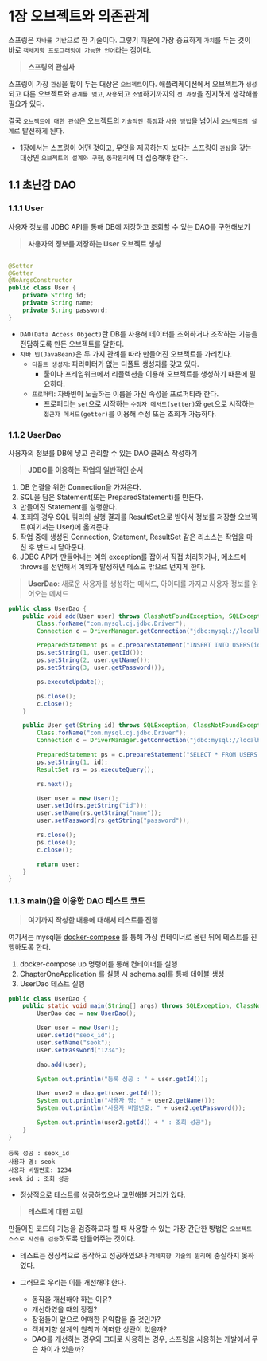 # 1장 오브젝트와 의존관계

스프링은 `자바를 기반`으로 한 기술이다. 그렇기 때문에 가장 중요하게 `가치`를 두는 것이 바로 `객체지향 프로그래밍이 가능한 언어`라는 점이다.

> **스프링의 관심사**

스프링이 가장 `관심`을 많이 두는 대상은 `오브젝트`이다. 애플리케이션에서 오브젝트가 `생성`되고 다른 오브젝트와 `관계를 맺고`, `사용`되고 `소멸`하기까지의 `전 과정`을 진지하게 생각해볼 필요가 있다.

결국 `오브젝트에 대한 관심`은 오브젝트의 `기술적인 특징`과 `사용 방법`을 넘어서 `오브젝트의 설계`로 발전하게 된다.

* 1장에서는 스프링이 어떤 것이고, 무엇을 제공하는지 보다는 스프링이 `관심`을 갖는 대상인 `오브젝트의 설계와 구현`, `동작원리`에 더 집중해야 한다.

## 1.1 초난감 DAO

### 1.1.1 User

사용자 정보를 JDBC API를 통해 DB에 저장하고 조회할 수 있는 DAO를 구현해보기

> **사용자의 정보를 저장하는 User 오브젝트 생성**

```java

@Setter
@Getter
@NoArgsConstructor
public class User {
    private String id;
    private String name;
    private String password;
}
```

* `DAO(Data Access Object)`란 DB를 사용해 데이터를 조회하거나 조작하는 기능을 전담하도록 만든 오브젝트를 말한다.
* `자바 빈(JavaBean)`은 두 가지 관례를 따라 만들어진 오브젝트를 가리킨다.
    * `디폴트 생성자`: 파라미터가 없는 디폴트 생성자를 갖고 있다.
        * 툴이나 프레임워크에서 리플렉션을 이용해 오브젝트를 생성하기 때문에 필요하다.
    * `프로퍼티`: 자바빈이 노출하는 이름을 가진 속성을 프로퍼티라 한다.
        * 프로퍼티는 `set`으로 시작하는 `수정자 메서드(setter)`와 `get`으로 시작하는 `접근자 메서드(getter)`를 이용해 수정 또는 조회가 가능하다.

### 1.1.2 UserDao

사용자의 정보를 DB에 넣고 관리할 수 있는 DAO 클래스 작성하기

> **JDBC를 이용하는 작업의 일반적인 순서**

1. DB 연결을 위한 Connection을 가져온다.
2. SQL을 담은 Statement(또는 PreparedStatement)를 만든다.
3. 만들어진 Statement를 실행한다.
4. 조회의 경우 SQL 쿼리의 실행 결괴를 ResultSet으로 받아서 정보를 저장할 오브젝트(여기서는 User)에 옮겨준다.
5. 작업 중에 생성된 Connection, Statement, ResultSet 같은 리소스는 작업을 마친 후 반드시 닫아준다.
6. JDBC API가 만들어내는 예외 exception를 잡아서 직접 처리하거나, 메소드에 throws를 선언해서 예외가 발생하면 메소드 밖으로 던지게 한다.

> **UserDao**: 새로운 사용자를 생성하는 메서드, 아이디를 가지고 사용자 정보를 읽어오는 메서드

```java
public class UserDao {
    public void add(User user) throws ClassNotFoundException, SQLException {
        Class.forName("com.mysql.cj.jdbc.Driver");
        Connection c = DriverManager.getConnection("jdbc:mysql://localhost:3309/user-db", "root", "1234");

        PreparedStatement ps = c.prepareStatement("INSERT INTO USERS(id, name, password) values (?, ?, ?)");
        ps.setString(1, user.getId());
        ps.setString(2, user.getName());
        ps.setString(3, user.getPassword());

        ps.executeUpdate();

        ps.close();
        c.close();
    }

    public User get(String id) throws SQLException, ClassNotFoundException {
        Class.forName("com.mysql.cj.jdbc.Driver");
        Connection c = DriverManager.getConnection("jdbc:mysql://localhost:3309/user-db", "root", "1234");

        PreparedStatement ps = c.prepareStatement("SELECT * FROM USERS WHERE id = ?");
        ps.setString(1, id);
        ResultSet rs = ps.executeQuery();

        rs.next();

        User user = new User();
        user.setId(rs.getString("id"));
        user.setName(rs.getString("name"));
        user.setPassword(rs.getString("password"));

        rs.close();
        ps.close();
        c.close();

        return user;
    }
}
```

### 1.1.3 main()을 이용한 DAO 테스트 코드

> **여기까지 작성한 내용에 대해서 테스트를 진행**

여기서는 mysql을 [docker-compose](src/main/resources/docker-compose.yml) 를 통해 가상 컨테이너로 올린 뒤에 테스트를 진행하도록 한다.

1. docker-compose up 명령어를 통해 컨테이너를 실행
2. ChapterOneApplication 를 실행 시 schema.sql를 통해 테이블 생성
3. UserDao 테스트 실행

```java
public class UserDao {
    public static void main(String[] args) throws SQLException, ClassNotFoundException {
        UserDao dao = new UserDao();

        User user = new User();
        user.setId("seok_id");
        user.setName("seok");
        user.setPassword("1234");

        dao.add(user);

        System.out.println("등록 성공 : " + user.getId());

        User user2 = dao.get(user.getId());
        System.out.println("사용자 명: " + user2.getName());
        System.out.println("사용자 비밀번호: " + user2.getPassword());

        System.out.println(user2.getId() + " : 조회 성공");
    }
}
```

```text
등록 성공 : seok_id
사용자 명: seok
사용자 비밀번호: 1234
seok_id : 조회 성공
```

* 정상적으로 테스트를 성공하였으나 고민해볼 거리가 있다.

> **테스트에 대한 고민**

만들어진 코드의 기능을 검증하고자 할 때 사용할 수 있는 가장 간단한 방법은 `오브젝트 스스로 자신을 검증`하도록 만들어주는 것이다.

- 테스트는 정상적으로 동작하고 성공하였으나 `객체지향 기술의 원리`에 충실하지 못하였다.

- 그러므로 우리는 이를 개선해야 한다.
    - 동작을 개선해야 하는 이유?
    - 개선하였을 때의 장점?
    - 장점들이 앞으로 어떠한 유익함을 줄 것인가?
    - 객체지향 설계의 원칙과 어떠한 상관이 있을까?
    - DAO를 개선하는 경우와 그대로 사용하는 경우, 스프링을 사용하는 개발에서 무슨 차이가 있을까?
    